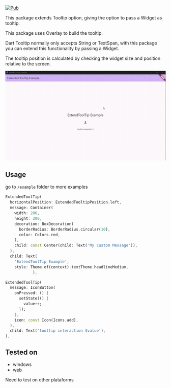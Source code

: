 [![Pub](https://img.shields.io/pub/v/extended_tooltip.svg)](https://pub.dev/packages/extended_tooltip)

This package extends Tooltip option, giving the option to pass a Widget as tooltip.

This package uses Overlay to build the tooltip.

Dart Tooltip normally only accepts String or TextSpan, with this package you can extend this functionality by passing a Widget.

The tooltip position is calculated by checking the widget size and position relative to the screen.

![Example](../assets/extended_tooltip_example.gif)

## Usage

go to `/example` folder to more examples

```dart
ExtendedToolTip(
  horizontalPosition: ExtendedTooltipPosition.left,
  message: Container(
    width: 200,
    height: 200,
    decoration: BoxDecoration(
      borderRadius: BorderRadius.circular(10),
      color: Colors.red,
    ),
    child: const Center(child: Text('My custom Message')),
  ),
  child: Text(
    'ExtendToolTip Example',
    style: Theme.of(context).textTheme.headlineMedium,
            ),
```

```dart
ExtendedToolTip(
  message: IconButton(
    onPressed: () {
      setState(() {
        value++;
      });
    },
    icon: const Icon(Icons.add),
  ),
  child: Text('tooltip interaction $value'),
),
```
## Tested on
 * windows
 * web

Need to test on other plataforms
